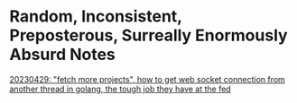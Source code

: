 # Random, Inconsistent, Preposterous, Surreally Enormously Absurd Notes


[20230429: "fetch more projects", how to get web socket connection from another thread in golang, the tough job they have at the fed](0001)


